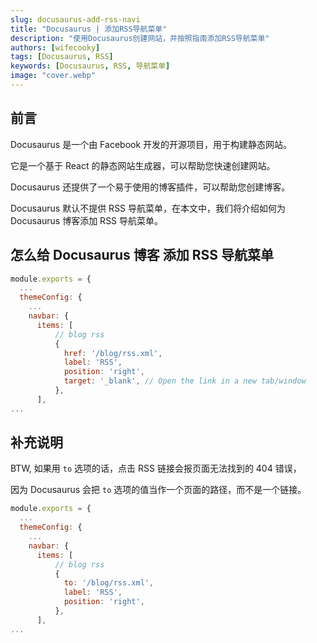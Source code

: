 ```yaml
---
slug: docusaurus-add-rss-navi
title: "Docusaurus | 添加RSS导航菜单"
description: "使用Docusaurus创建网站，并按照指南添加RSS导航菜单"
authors: [wifecooky]
tags: [Docusaurus, RSS]
keywords: [Docusaurus, RSS, 导航菜单]
image: "cover.webp"
---
```


## 前言

Docusaurus 是一个由 Facebook 开发的开源项目，用于构建静态网站。

它是一个基于 React 的静态网站生成器，可以帮助您快速创建网站。

Docusaurus 还提供了一个易于使用的博客插件，可以帮助您创建博客。

Docusaurus 默认不提供 RSS 导航菜单，在本文中，我们将介绍如何为 Docusaurus 博客添加 RSS 导航菜单。

## 怎么给 Docusaurus 博客 添加 RSS 导航菜单

```js {7-13} title="docusaurus.config.js" showLineNumbers="true"
module.exports = {
  ...
  themeConfig: {
    ...
    navbar: {
      items: [
          // blog rss
          {
            href: '/blog/rss.xml',
            label: 'RSS',
            position: 'right',
            target: '_blank', // Open the link in a new tab/window
          },
      ],
...
```

## 补充说明

BTW, 如果用 `to` 选项的话，点击 RSS 链接会报页面无法找到的 404 错误，

因为 Docusaurus 会把 `to` 选项的值当作一个页面的路径，而不是一个链接。

```js {9} title="docusaurus.config.js"
module.exports = {
  ...
  themeConfig: {
    ...
    navbar: {
      items: [
          // blog rss
          {
            to: '/blog/rss.xml',
            label: 'RSS',
            position: 'right',
          },
      ],
...
```
